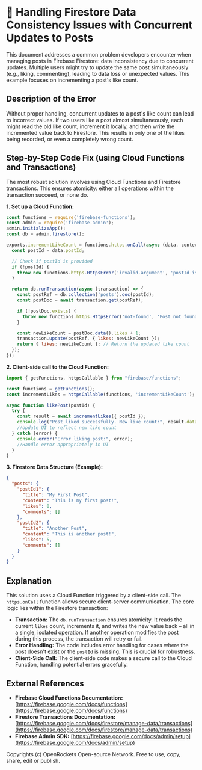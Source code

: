 # 🐞 Handling Firestore Data Consistency Issues with Concurrent Updates to Posts


This document addresses a common problem developers encounter when managing posts in Firebase Firestore: data inconsistency due to concurrent updates.  Multiple users might try to update the same post simultaneously (e.g., liking, commenting), leading to data loss or unexpected values.  This example focuses on incrementing a post's like count.


## Description of the Error

Without proper handling, concurrent updates to a post's like count can lead to incorrect values.  If two users like a post almost simultaneously, each might read the old like count, increment it locally, and then write the incremented value back to Firestore.  This results in only one of the likes being recorded, or even a completely wrong count.


## Step-by-Step Code Fix (using Cloud Functions and Transactions)

The most robust solution involves using Cloud Functions and Firestore transactions. This ensures atomicity: either all operations within the transaction succeed, or none do.

**1. Set up a Cloud Function:**

```javascript
const functions = require('firebase-functions');
const admin = require('firebase-admin');
admin.initializeApp();
const db = admin.firestore();

exports.incrementLikeCount = functions.https.onCall(async (data, context) => {
  const postId = data.postId;

  // Check if postId is provided
  if (!postId) {
    throw new functions.https.HttpsError('invalid-argument', 'postId is required');
  }

  return db.runTransaction(async (transaction) => {
    const postRef = db.collection('posts').doc(postId);
    const postDoc = await transaction.get(postRef);

    if (!postDoc.exists) {
      throw new functions.https.HttpsError('not-found', 'Post not found');
    }

    const newLikeCount = postDoc.data().likes + 1;
    transaction.update(postRef, { likes: newLikeCount });
    return { likes: newLikeCount }; // Return the updated like count
  });
});
```

**2. Client-side call to the Cloud Function:**

```javascript
import { getFunctions, httpsCallable } from "firebase/functions";

const functions = getFunctions();
const incrementLikes = httpsCallable(functions, 'incrementLikeCount');

async function likePost(postId) {
  try {
    const result = await incrementLikes({ postId });
    console.log("Post liked successfully. New like count:", result.data.likes);
    //Update UI to reflect new like count
  } catch (error) {
    console.error("Error liking post:", error);
    //Handle error appropriately in UI
  }
}
```

**3.  Firestore Data Structure (Example):**

```json
{
  "posts": {
    "postId1": {
      "title": "My First Post",
      "content": "This is my first post!",
      "likes": 0,
      "comments": []
    },
    "postId2": {
      "title": "Another Post",
      "content": "This is another post!",
      "likes": 5,
      "comments": []
    }
  }
}
```


## Explanation

This solution uses a Cloud Function triggered by a client-side call.  The `https.onCall` function allows secure client-server communication.  The core logic lies within the Firestore transaction:

* **Transaction:** The `db.runTransaction` ensures atomicity.  It reads the current `likes` count, increments it, and writes the new value back – all in a single, isolated operation.  If another operation modifies the post during this process, the transaction will retry or fail.
* **Error Handling:** The code includes error handling for cases where the post doesn't exist or the `postId` is missing.  This is crucial for robustness.
* **Client-Side Call:** The client-side code makes a secure call to the Cloud Function, handling potential errors gracefully.


## External References

* **Firebase Cloud Functions Documentation:** [https://firebase.google.com/docs/functions](https://firebase.google.com/docs/functions)
* **Firestore Transactions Documentation:** [https://firebase.google.com/docs/firestore/manage-data/transactions](https://firebase.google.com/docs/firestore/manage-data/transactions)
* **Firebase Admin SDK:** [https://firebase.google.com/docs/admin/setup](https://firebase.google.com/docs/admin/setup)


Copyrights (c) OpenRockets Open-source Network. Free to use, copy, share, edit or publish.

